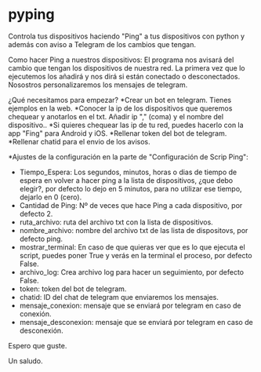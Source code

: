 # pyping

Controla tus dispositivos haciendo "Ping" a tus dispositivos con python y además con aviso a Telegram de los cambios que tengan.


Como hacer Ping a nuestros dispositivos:
El programa nos avisará del cambio que tengan los dispositivos de nuestra red. 
La primera vez que lo ejecutemos los añadirá y nos dirá si están conectado o 
desconectados. Nosostros personalizaremos los mensajes de telegram.

¿Qué necesitamos para empezar?
*Crear un bot en telegram. Tienes ejemplos en la web.
*Conocer la ip de los dispositivos que queremos chequear y anotarlos en el txt.
    Añadir ip "," (coma) y el nombre del dispositivo..
    *Si quieres chequear las ip de tu red, puedes hacerlo con la app "Fing" para Android y iOS.
*Rellenar token del bot de telegram.
*Rellenar chatid para el envio de los avisos.

*Ajustes de la configuración en la parte de "Configuración de Scrip Ping":
 - Tiempo_Espera: Los segundos, minutos, horas o dias de tiempo de espera en volver a hacer ping a
                     la lista de dispositivos, ¿que debo elegir?, por defecto lo dejo en 5 minutos, 
                     para no utilizar ese tiempo, dejarlo en 0 (cero).
 - Cantidad de Ping: Nº de veces que hace Ping a cada dispositivo, por defecto 2.
 - ruta_archivo: ruta del archivo txt con la lista de dispositivos.
 - nombre_archivo: nombre del archivo txt de las lista de dispositovs, por defecto ping.
 - mostrar_terminal: En caso de que quieras ver que es lo que ejecuta el script, puedes poner
                     True y verás en la terminal el proceso, por defecto False.
 - archivo_log: Crea archivo log para hacer un seguimiento, por defecto False.
 - token: token del bot de telegram.
 - chatid: ID del chat de telegram que enviaremos los mensajes.
 - mensaje_conexion: mensaje que se enviará por telegram en caso de conexión.
 - mensaje_desconexion: mensaje que se enviará por telegram en caso de desconexión.

Espero que guste.

Un saludo.
